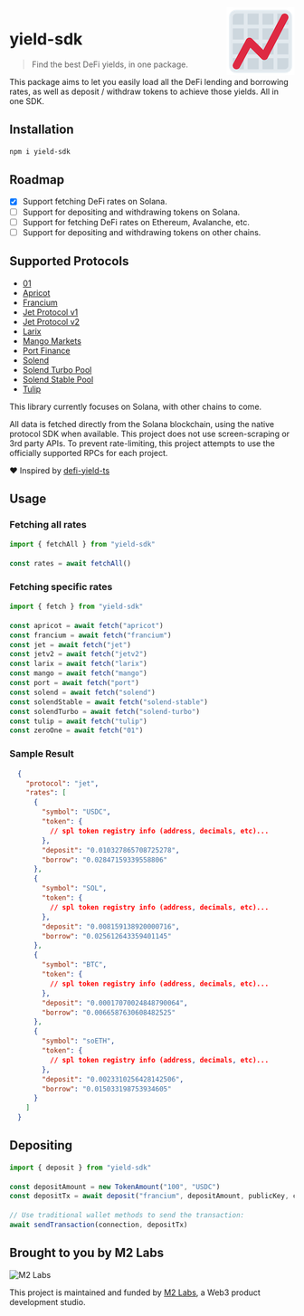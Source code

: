 <img src="./logo.png" align="right" />

# yield-sdk

> Find the best DeFi yields, in one package.

This package aims to let you easily load all the DeFi lending and borrowing rates, as well as deposit / withdraw tokens to achieve those yields. All in one SDK.

## Installation

```sh
npm i yield-sdk
```

## Roadmap

- [x] Support fetching DeFi rates on Solana.
- [ ] Support for depositing and withdrawing tokens on Solana.
- [ ] Support for fetching DeFi rates on Ethereum, Avalanche, etc.
- [ ] Support for depositing and withdrawing tokens on other chains.

## Supported Protocols

- [01](https://01.xyz)
- [Apricot](https://apricot.one)
- [Francium](https://francium.io)
- [Jet Protocol v1](https://v1.jetprotocol.io/)
- [Jet Protocol v2](https://jetprotocol.io)
- [Larix](https://projectlarix.com)
- [Mango Markets](https://mango.markets)
- [Port Finance](https://port.finance)
- [Solend](https://solend.fi)
- [Solend Turbo Pool](https://solend.fi)
- [Solend Stable Pool](https://solend.fi)
- [Tulip](https://tulip.garden)

This library currently focuses on Solana, with other chains to come.

All data is fetched directly from the Solana blockchain, using the native protocol SDK when available. This project does not use screen-scraping or 3rd party APIs. To prevent rate-limiting, this project attempts to use the officially supported RPCs for each project.

❤️ Inspired by [defi-yield-ts](https://github.com/jet-lab/defi-yield-ts)

## Usage

### Fetching all rates

```ts
import { fetchAll } from "yield-sdk"

const rates = await fetchAll()
```

### Fetching specific rates

```ts
import { fetch } from "yield-sdk"

const apricot = await fetch("apricot")
const francium = await fetch("francium")
const jet = await fetch("jet")
const jetv2 = await fetch("jetv2")
const larix = await fetch("larix")
const mango = await fetch("mango")
const port = await fetch("port")
const solend = await fetch("solend")
const solendStable = await fetch("solend-stable")
const solendTurbo = await fetch("solend-turbo")
const tulip = await fetch("tulip")
const zeroOne = await fetch("01")
```

### Sample Result

```json
  {
    "protocol": "jet",
    "rates": [
      {
        "symbol": "USDC",
        "token": {
          // spl token registry info (address, decimals, etc)...
        },
        "deposit": "0.010327865708725278",
        "borrow": "0.02847159339558806"
      },
      {
        "symbol": "SOL",
        "token": {
          // spl token registry info (address, decimals, etc)...
        },
        "deposit": "0.008159138920000716",
        "borrow": "0.025612643359401145"
      },
      {
        "symbol": "BTC",
        "token": {
          // spl token registry info (address, decimals, etc)...
        },
        "deposit": "0.00017070024848790064",
        "borrow": "0.0066587630608482525"
      },
      {
        "symbol": "soETH",
        "token": {
          // spl token registry info (address, decimals, etc)...
        },
        "deposit": "0.0023310256428142506",
        "borrow": "0.015033198753934605"
      }
    ]
  }
```

## Depositing

```ts
import { deposit } from "yield-sdk"

const depositAmount = new TokenAmount("100", "USDC")
const depositTx = await deposit("francium", depositAmount, publicKey, connection)

// Use traditional wallet methods to send the transaction:
await sendTransaction(connection, depositTx)
```

## Brought to you by M2 Labs

<img src="https://m2.xyz/github.png" alt="M2 Labs" width="427" height="94" />

This project is maintained and funded by [M2 Labs](https://m2.xyz), a Web3
product development studio.
